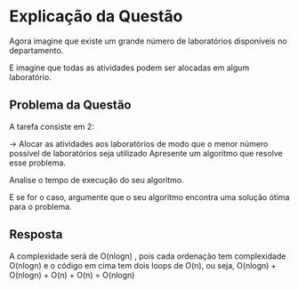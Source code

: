 # Explicação da Questão
Agora imagine que existe um grande número de laboratórios disponíveis no departamento.


E imagine que todas as atividades podem ser alocadas em algum laboratório.
## Problema da Questão 
A tarefa consiste em 2:


→ Alocar as atividades aos laboratórios de modo que o menor número possível de laboratórios seja utilizado
Apresente um algoritmo que resolve esse problema.


Analise o tempo de execução do seu algoritmo.


E se for o caso, argumente que o seu algoritmo encontra uma solução ótima para o problema.

## Resposta
A complexidade será de O(nlogn) , pois cada ordenação tem complexidade O(nlogn) e o código em cima tem dois loops de O(n), ou seja, O(nlogn) + O(nlogn) + O(n) + O(n) = O(nlogn)
